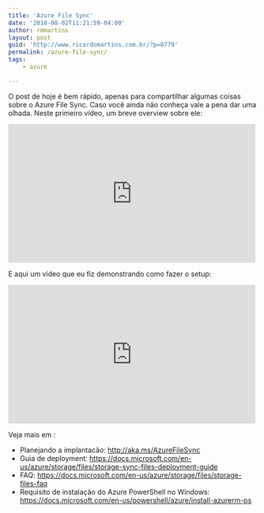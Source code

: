 ```yaml
---
title: 'Azure File Sync'
date: '2018-08-02T11:21:59-04:00'
author: rmmartins
layout: post
guid: 'http://www.ricardomartins.com.br/?p=8779'
permalink: /azure-file-sync/
tags:
    - azure

---
```


O post de hoje é bem rápido, apenas para compartilhar algumas coisas sobre o Azure File Sync. Caso você ainda não conheça vale a pena dar uma olhada. Neste primeiro vídeo, um breve overview sobre ele:

<iframe allow="accelerometer; autoplay; clipboard-write; encrypted-media; gyroscope; picture-in-picture" allowfullscreen="" frameborder="0" height="281" loading="lazy" src="https://www.youtube.com/embed/Zm2w8-TRn-o?feature=oembed" title="Azure File Sync Overview" width="500"></iframe>

E aqui um vídeo que eu fiz demonstrando como fazer o setup:

<iframe allow="accelerometer; autoplay; clipboard-write; encrypted-media; gyroscope; picture-in-picture" allowfullscreen="" frameborder="0" height="281" loading="lazy" src="https://www.youtube.com/embed/6lDbvF31jik?feature=oembed" title="Azure File Sync" width="500"></iframe>

Veja mais em :

- Planejando a implantacão: <http://aka.ms/AzureFileSync>
- Guia de deployment: <https://docs.microsoft.com/en-us/azure/storage/files/storage-sync-files-deployment-guide>
- FAQ: <https://docs.microsoft.com/en-us/azure/storage/files/storage-files-faq>
- Requisito de instalação do Azure PowerShell no Windows: <https://docs.microsoft.com/en-us/powershell/azure/install-azurerm-ps>